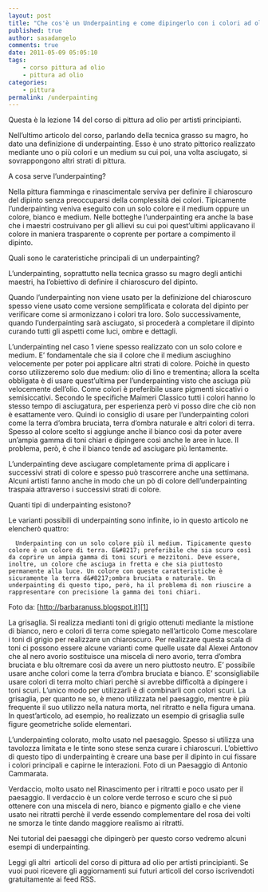 ```yaml
---
layout: post
title: "Che cos'è un Underpainting e come dipingerlo con i colori ad olio"
published: true
author: sasadangelo
comments: true
date: 2011-05-09 05:05:10
tags:
    - corso pittura ad olio
    - pittura ad olio
categories:
    - pittura
permalink: /underpainting
---
```




  Questa è la lezione 14 del corso di pittura ad olio per artisti principianti.



  Nell&#8217;ultimo articolo del corso, parlando della tecnica grasso su magro, ho dato una definizione di underpainting. Esso è uno strato pittorico realizzato mediante uno o più colori e un medium su cui poi, una volta asciugato, si sovrappongono altri strati di pittura.



  A cosa serve l&#8217;underpainting?



  Nella pittura fiamminga e rinascimentale serviva per definire il chiaroscuro del dipinto senza preoccuparsi della complessità dei colori. Tipicamente l&#8217;underpainting veniva eseguito con un solo colore e il medium oppure un colore, bianco e medium. Nelle botteghe l&#8217;underpainting era anche la base che i maestri costruivano per gli allievi su cui poi quest&#8217;ultimi applicavano il colore in maniera trasparente o coprente per portare a compimento il dipinto.



  Quali sono le carateristiche principali di un underpainting?



  L&#8217;underpainting, soprattutto nella tecnica grasso su magro degli antichi maestri, ha l&#8217;obiettivo di definire il chiaroscuro del dipinto.


  Quando l&#8217;underpainting non viene usato per la definizione del chiaroscuro spesso viene usato come versione semplificata e colorata del dipinto per verificare come si armonizzano i colori tra loro. Solo successivamente, quando l&#8217;underpainting sarà asciugato, si procederà a completare il dipinto curando tutti gli aspetti come luci, ombre e dettagli.


  L&#8217;underpainting nel caso 1 viene spesso realizzato con un solo colore e medium. E&#8217; fondamentale che sia il colore che il medium asciughino velocemente per poter poi applicare altri strati di colore. Poichè in questo corso utilizzeremo solo due medium: olio di lino e trementina; allora la scelta obbligata è di usare quest&#8217;ultima per l&#8217;underpainting visto che asciuga più velocemente dell&#8217;olio. Come colori è preferibile usare pigmenti siccativi o semisiccativi. Secondo le specifiche Maimeri Classico tutti i colori hanno lo stesso tempo di asciugatura, per esperienza però vi posso dire che ciò non è esattamente vero. Quindi io consiglio di usare per l&#8217;underpainting colori come la terra d&#8217;ombra bruciata, terra d&#8217;ombra naturale e altri colori di terra. Spesso al colore scelto si aggiunge anche il bianco così da poter avere un&#8217;ampia gamma di toni chiari e dipingere così anche le aree in luce. Il problema, però, è che il bianco tende ad asciugare più lentamente.


  L&#8217;underpainting deve asciugare completamente prima di applicare i successivi strati di colore e spesso può trascorrere anche una settimana. Alcuni artisti fanno anche in modo che un pò di colore dell&#8217;underpainting traspaia attraverso i successivi strati di colore.


Quanti tipi di underpainting esistono?

Le varianti possibili di underpainting sono infinite, io in questo articolo ne elencherò quattro:


  
    
      Underpainting con un solo colore più il medium. Tipicamente questo colore è un colore di terra. E&#8217; preferibile che sia scuro così da coprire un ampia gamma di toni scuri e mezzitoni. Deve essere, inoltre, un colore che asciuga in fretta e che sia piuttosto permanente alla luce. Un colore con queste caratteristiche è sicuramente la terra d&#8217;ombra bruciata o naturale. Un underpainting di questo tipo, però, ha il problema di non riuscire a rappresentare con precisione la gamma dei toni chiari. 
    
  


Foto da: [http://barbaranuss.blogspot.it][1]


  La grisaglia. Si realizza medianti toni di grigio ottenuti mediante la mistione di bianco, nero e colori di terra come spiegato nell&#8217;articolo Come mescolare i toni di grigio per realizzare un chiaroscuro. Per realizzare questa scala di toni ci possono essere alcune varianti come quelle usate dal Alexei Antonov che al nero avorio sostituisce una miscela di nero avorio, terra d&#8217;ombra bruciata e blu oltremare così da avere un nero piuttosto neutro. E&#8217; possibile usare anche colori come la terra d&#8217;ombra bruciata e bianco. E&#8217; sconsigliabile usare colori di terra molto chiari perchè si avrebbe difficoltà a dipingere i toni scuri. L&#8217;unico modo per utilizzarli è di combinarli con colori scuri. La grisaglia, per quanto ne so, è meno utilizzata nel paesaggio, mentre è più frequente il suo utilizzo nella natura morta, nel ritratto e nella figura umana. In quest&#8217;articolo, ad esempio, ho realizzato un esempio di grisaglia sulle figure geometriche solide elementari.


  L&#8217;underpainting colorato, molto usato nel paesaggio. Spesso si utilizza una tavolozza limitata e le tinte sono stese senza curare i chiaroscuri. L&#8217;obiettivo di questo tipo di underpainting è creare una base per il dipinto in cui fissare i colori principali e capirne le interazioni.  Foto di un Paesaggio di Antonio Cammarata.


  Verdaccio, molto usato nel Rinascimento per i ritratti e poco usato per il paesaggio. Il verdaccio è un colore verde terroso e scuro che si può ottenere con una miscela di nero, bianco e pigmento giallo e che viene usato nei ritratti perchè il verde essendo complementare del rosa dei volti ne smorza le tinte dando maggiore realismo ai ritratti.


Nei tutorial dei paesaggi che dipingerò per questo corso vedremo alcuni esempi di underpainting.


  Leggi gli altri  articoli del corso di pittura ad olio per artisti principianti. Se vuoi puoi ricevere gli aggiornamenti sui futuri articoli del corso iscrivendoti gratuitamente ai feed RSS.


 [1]: http://barbaranuss.blogspot.it/2008_01_01_archive.html